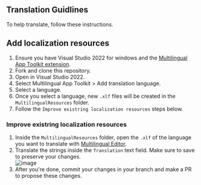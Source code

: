 ## Translation Guidlines

To help translate, follow these instructions.

## Add localization resources
1. Ensure you have Visual Studio 2022 for windows and the [Multilingual App Toolkit extension](https://marketplace.visualstudio.com/items?itemName=MultilingualAppToolkit.MultilingualAppToolkit-18308).
2. Fork and clone this repository.
3. Open in Visual Studio 2022.
4. Select Multilingual App Toolkit > Add translation language.
5. Select a language. 
6. Once you select a language, new `.xlf` files will be created in the `MultilingualResources` folder.
7. Follow the `Improve existring localization resources` steps below.

### Improve existring localization resources
1. Inside the `MultilingualResources` folder, open the `.xlf` of the language you want to translate with [Multilingual Editor](https://developer.microsoft.com/windows/develop/multilingual-app-toolkit).
2. Translate the strings inside the `Translation` text field. Make sure to save to preserve your changes.
</br>![image](https://user-images.githubusercontent.com/62196528/158168158-41653239-1f91-4be8-8518-e45e90ec9af8.png)
3. After you're done, commit your changes in your branch and make a PR to propose these changes.
